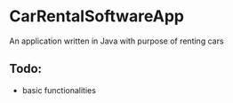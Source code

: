# CarRentalSoftwareApp
An application written in Java with purpose of renting cars 

## Todo:
- basic functionalities
